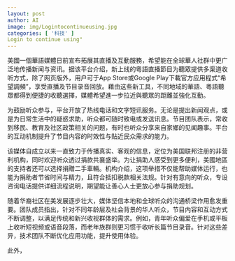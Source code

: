 ```yaml
---
layout: post
author: AI
image: img/Logintocontinueusing.jpg
categories: [ '科技' ]
Login to continue using"
---
```

美國一個華語媒體日前宣布拓展其直播及互動服務，希望能在全球華人社群中更广泛地传播新闻与资讯。据该平台介绍，新上线的粵語直播節目为聽眾提供多渠道收听方式，除了网页版外，用户可于App Store或Google Play下載官方应用程式“希望調頻”，享受直播及节目录音回放。藉由这些新工具，不同地域的華語、粵語聽眾都得到便捷的收聽選擇，媒體希望進一步拉近與聽眾的距離並強化互動。

为鼓励听众参与，平台开放了热线电话和文字短讯服务。无论是提出新闻观点，或是为日常生活中的疑惑求助，听众都可随时致电或发送讯息。节目团队表示，常收到移民、教育及社区政策相关的问题，有时也听众分享来自家鄉的见闻趣事。平台的互动机制提升了节目内容的时效性与贴近民众需求的能力。

该媒体自成立以来一直致力于传播真实、客观的信息，定位为美国联邦注册的非营利机构，同时欢迎听众透过捐款共襄盛举。为让捐助人感受到更多便利，美國地區的支持者还可以选择捐贈二手車輛。机构介绍，这项举措不仅能帮助媒体运行，也能为捐助者节省时间与精力，且符合抵扣税款相关法规。针对有意向的听众，专设咨询电话提供详细流程说明，期望能让善心人士更放心参与捐助规划。

随着华裔社区在美发展逐步壮大，媒体坚信本地和全球听众的沟通桥梁作用愈发重要。团队成员指出，针对不同年龄层及社会背景的华人听众，节目内容和互动方式不断调整，以满足传统和新兴收视群体的需求。例如，青年听众偏爱在手机或平板上收听短视频或语音段落，而老年族群则更习惯于收听长篇节目录音。针对这些差异，技术团队不断优化应用功能，提升使用体验。

此外，